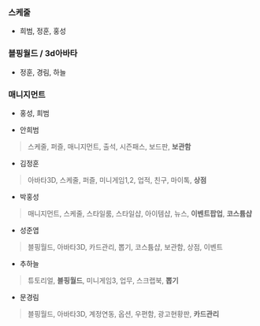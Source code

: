 

### 스케줄 
 - 희범, 정훈, 홍성

### 블핑월드 / 3d아바타 
 - 정훈, 경림, 하늘

### 매니지먼트 
 - 홍성, 희범


- 안희범
> 스케줄, 퍼즐, 매니지먼트, 출석, 시즌패스, 보드판, **보관함**

- 김정훈
> 아바타3D, 스케줄, 퍼즐, 미니게임1,2, 업적, 친구, 마이톡, **상점** 

- 박홍성
> 매니지먼트, 스케줄, 스타일룸, 스타일샵, 아이템샵, 뉴스, **이벤트팝업**, **코스튬샵**

- 성준엽
> 블핑월드, 아바타3D, 카드관리, 뽑기, 코스튬샵, 보관함, 상점, 이벤트

- 추하늘
> 튜토리얼, **블핑월드**, 미니게임3, 업무, 스크랩북, **뽑기**

- 문경림
> 블핑월드, 아바타3D, 계정연동, 옵션, 우편함, 광고현황판, **카드관리**


